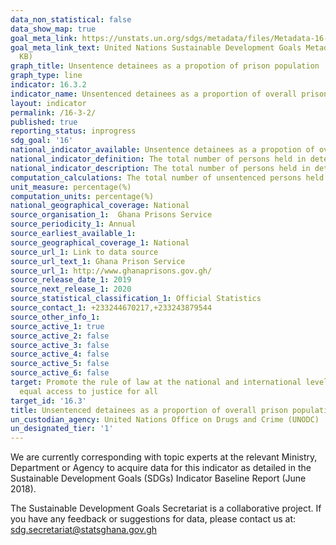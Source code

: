 ```yaml
---
data_non_statistical: false
data_show_map: true
goal_meta_link: https://unstats.un.org/sdgs/metadata/files/Metadata-16-03-02.pdf
goal_meta_link_text: United Nations Sustainable Development Goals Metadata (PDF 209
  KB)
graph_title: Unsentence detainees as a propotion of prison population
graph_type: line
indicator: 16.3.2
indicator_name: Unsentenced detainees as a proportion of overall prison population
layout: indicator
permalink: /16-3-2/
published: true
reporting_status: inprogress
sdg_goal: '16'
national_indicator_available: Unsentence detainees as a propotion of overall prison population
national_indicator_definition: The total number of persons held in detention who have not yet been sentenced, as a percentage of the total number of persons held in detention, on a specified date
national_indicator_description: The total number of persons held in detention who have not yet been sentenced, as a percentage of the total number of persons held in detention, on a specified date  Sentenced’ refers to persons subject to criminal proceedings who have received a decision from a competent authority regarding their conviction or acquittal. For the purposes of the indicator, persons who have received a ‘non-final’ decision (such as where a conviction is subject to appeal) are considered to be ‘sentenced’.
computation_calculations: The total number of unsentenced persons held in detention divided by the total number of persons held in detention, on a specified date.
unit_measure: percentage(%)
computation_units: percentage(%)
national_geographical_coverage: National
source_organisation_1:  Ghana Prisons Service
source_periodicity_1: Annual
source_earliest_available_1:
source_geographical_coverage_1: National
source_url_1: Link to data source
source_url_text_1: Ghana Prison Service
source_url_1: http://www.ghanaprisons.gov.gh/
source_release_date_1: 2019
source_next_release_1: 2020
source_statistical_classification_1: Official Statistics
source_contact_1: +233244670217,+233243879544
source_other_info_1:
source_active_1: true
source_active_2: false
source_active_3: false
source_active_4: false
source_active_5: false
source_active_6: false
target: Promote the rule of law at the national and international levels and ensure
  equal access to justice for all
target_id: '16.3'
title: Unsentenced detainees as a proportion of overall prison population
un_custodian_agency: United Nations Office on Drugs and Crime (UNODC)
un_designated_tier: '1'
---
```

We are currently corresponding with topic experts at the relevant Ministry, Department or Agency to acquire data for this indicator as detailed in the Sustainable Development Goals (SDGs) Indicator Baseline Report (June 2018).

The Sustainable Development Goals Secretariat is a collaborative project. If you have any feedback or suggestions for data, please contact us at: sdg.secretariat@statsghana.gov.gh
